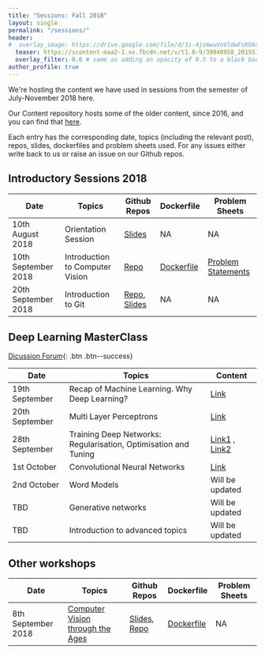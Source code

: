 ```yaml
---
title: "Sessions: Fall 2018"
layout: single
permalink: "/sessions/"
header:
#  overlay_image: https://drive.google.com/file/d/1i-4jzmwuVnVldwFsKOAxgp-MLpjFujfM/view?usp=sharing
  teaser: https://scontent-maa2-1.xx.fbcdn.net/v/t1.0-9/39040858_2015575558474735_7568607226030456832_o.jpg?_nc_cat=0&oh=3a8a421ecca018a7479881f81c196e42&oe=5C0220F7
  overlay_filter: 0.6 # same as adding an opacity of 0.5 to a black background
author_profile: true
---
```


We're hosting the content we have used in sessions from the semester of July-November 2018 here.

Our Content repository hosts some of the older content, since 2016, and you can find that [here](https://github.com/iitmcvg/Content).

Each entry has the corresponding date, topics (including the relevant post), repos, slides, dockerfiles and problem sheets used. For any issues either write back to us or raise an issue on our Github repos.

## Introductory Sessions 2018

| Date                           	| Topics                           	| Github Repos                                                                                                                                                  	| Dockerfile                                                                                               	| Problem Sheets          	|
|----------------------------------	|----------------------------------	|---------------------------------------------------------------------------------------------------------------------------------------------------------------	|----------------------------------------------------------------------------------------------------------	|-------------------------	|
| 10th August 2018  | Orientation Session              	| [Slides](https://drive.google.com/open?id=1P2lw_ZvgBKhzJ6mZA1FUSkLn4qEawxxBttbZskxUWbI)                                                                       	| NA                                                                                                       	| NA                      	|
| 10th September 2018  | Introduction to Computer Vision 	| [Repo](https://github.com/iitmcvg/Content/blob/master/Sessions/CV_Intro_Session_1_2018)                                                                       	| [Dockerfile](https://github.com/iitmcvg/Content/blob/master/Sessions/CV_Intro_Session_1_2018/Dockerfile) 	| [Problem Statements](https://iitmcvg.github.io/problem_statements/Problem_statements/) 	|
| 20th September 2018  | Introduction to Git 	| [Repo](https://github.com/iitmcvg/presentations/blob/master/git-session), [Slides](https://gitpitch.com/iitmcvg/presentations/master?p=git-session#/11)                                                                      	|  NA                                                                                                       	|  NA                                                                                                       	|



## Deep Learning MasterClass

[<i class="fa fa-forumbee" aria-hidden="true"></i> Dicussion Forum](https://iitmcvg.freeflarum.com){: .btn .btn--success}

| Date                              | Topics                             |  Content
|-----------------------------------|------------------------------------|-------------------------|
|19th September | Recap of Machine Learning. Why Deep Learning? | [Link](https://drive.google.com/open?id=14MRJleQh98riDF88z4zm_4mWuEIO4YFI) |
|20th September | Multi Layer Perceptrons | [Link](https://drive.google.com/file/d/0BxkBNdPqeM3GQUNJd29QeVVKQld3bnYwbjNheUt4Nl9FcDhJ/view) |
|28th September | Training Deep Networks: Regularisation, Optimisation and Tuning | [Link1](https://drive.google.com/file/d/1P5Hh5AhoaUZC0C7vgeG15-ebToSP6NyG/view?usp=sharing) , [Link2](https://drive.google.com/file/d/1Yl2MAn6_Pok3hqwD8bw85C3YFRT5xGQf/view?usp=sharing)
|1st October | Convolutional Neural Networks | [Link](https://docs.google.com/presentation/d/1VibY06-gmV9Wq0mOACz038DBsVcHU_bICEA8LdWJ5Sw/edit?usp=sharing) |
|2nd October | Word Models | Will be updated ||
|TBD | Generative networks | Will be updated |
|TBD | Introduction to advanced topics | Will be updated |


## Other workshops

| Date                | Topics                           | Github Repos                                                                                                                                                  | Dockerfile                                                                                               | Problem Sheets          |
|---------------------|----------------------------------|---------------------------------------------------------------------------------------------------------------------------------------------------------------|----------------------------------------------------------------------------------------------------------|-------------------------|   
| 8th September 2018  | [Computer Vision through the Ages](/conferences/pysangamam-content/) | [Slides](https://docs.google.com/presentation/d/1fCtbC-nzSKMg63sLPqJsVc7ENmhbLrMg6Z-lrhCfE_0/edit?usp=sharing), [Repo](https://github.com/iitmcvg/pysangamam) | [Dockerfile](https://github.com/iitmcvg/pysangamam/blob/master/Dockerfile)                              | NA                      |



